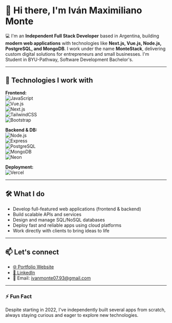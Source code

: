 
# 👋 Hi there, I'm Iván Maximiliano Monte

💻 I'm an **Independent Full Stack Developer** based in Argentina, building **modern web applications** with technologies like **Next.js, Vue.js, Node.js, PostgreSQL, and MongoDB**. I work under the name **MonteStack**, delivering custom digital solutions for entrepreneurs and small businesses.
I'm Student in BYU-Pathway, Software Development Bachelor's.

---

## 🚀 Technologies I work with

**Frontend:**  
![JavaScript](https://img.shields.io/badge/-JavaScript-F7DF1E?style=flat&logo=javascript&logoColor=black)  
![Vue.js](https://img.shields.io/badge/-Vue.js-42b883?style=flat&logo=vue.js&logoColor=white)  
![Next.js](https://img.shields.io/badge/-Next.js-000000?style=flat&logo=next.js&logoColor=white)  
![TailwindCSS](https://img.shields.io/badge/-TailwindCSS-38b2ac?style=flat&logo=tailwind-css&logoColor=white)  
![Bootstrap](https://img.shields.io/badge/-Bootstrap-7952B3?style=flat&logo=bootstrap&logoColor=white)

**Backend & DB:**  
![Node.js](https://img.shields.io/badge/-Node.js-339933?style=flat&logo=node.js&logoColor=white)  
![Express](https://img.shields.io/badge/-Express-000000?style=flat&logo=express&logoColor=white)  
![PostgreSQL](https://img.shields.io/badge/-PostgreSQL-336791?style=flat&logo=postgresql&logoColor=white)  
![MongoDB](https://img.shields.io/badge/-MongoDB-47A248?style=flat&logo=mongodb&logoColor=white)  
![Neon](https://img.shields.io/badge/-Neon-008AFF?style=flat)

**Deployment:**  
![Vercel](https://img.shields.io/badge/-Vercel-000000?style=flat&logo=vercel&logoColor=white)

---

## 🛠 What I do

- Develop full-featured web applications (frontend & backend)
- Build scalable APIs and services
- Design and manage SQL/NoSQL databases
- Deploy fast and reliable apps using cloud platforms
- Work directly with clients to bring ideas to life

---

## 📫 Let's connect

- [🌐 Portfolio Website](https://montestack.com) <!-- Reemplazar con link real -->
- [💼 LinkedIn](https://www.linkedin.com/in/ivan-maximiliano-monte/) <!-- Reemplazar con link real -->
- 📧 Email: ivanmonte07.93@gmail.com <!-- Reemplazar con tu email -->

---

### ⚡ Fun Fact

Despite starting in 2022, I've independently built several apps from scratch, always staying curious and eager to explore new technologies.


